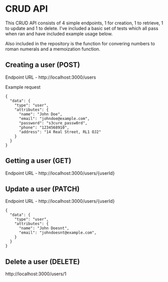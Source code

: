 # CRUD API

This CRUD API consists of 4 simple endpoints, 1 for creation, 1 to retrieve, 1 to update and 1 to delete. I've included a basic set of tests which all pass when ran and have included example usage below.

Also included in the repository is the function for convering numbers to roman numerals and a memoization function.

## Creating a user (POST)

Endpoint URL - http://localhost:3000/users

Example request
```
{
  "data": {
    "type": "user",
    "attributes": {
      "name": "John Doe",
      "email": "johndoe@example.com",
      "password": "s3cure_passw0rd",
      "phone": "1234568910",
      "address": "14 Real Street, RL1 OJ2"
    }
  }
}
```

## Getting a user (GET)

Endpoint URL - http://localhost:3000/users/{userId}


## Update a user (PATCH)

Endpoint URL - http://localhost:3000/users/{userId}

```
{
  "data": {
    "type": "user",
    "attributes": {
      "name": "John Doesnt",
      "email": "johndoesnt@example.com",
    }
  }
}
```

## Delete a user (DELETE)

http://localhost:3000/users/1